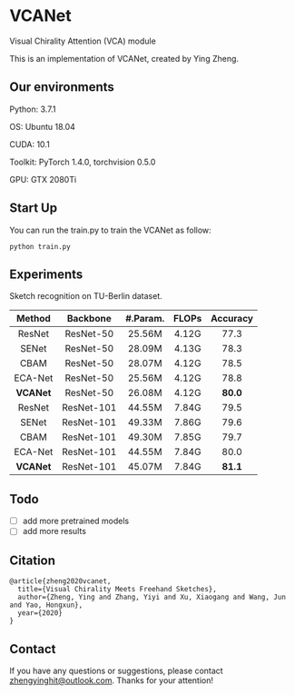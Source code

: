 # VCANet
Visual Chirality Attention (VCA) module

This is an implementation of VCANet, created by Ying Zheng.

## Our environments

Python: 3.7.1

OS: Ubuntu 18.04

CUDA: 10.1

Toolkit: PyTorch 1.4.0, torchvision 0.5.0

GPU: GTX 2080Ti

## Start Up

You can run the train.py to train the VCANet as follow:

```
python train.py
```

## Experiments

Sketch recognition on TU-Berlin dataset.

|Method|Backbone|#.Param.|FLOPs|Accuracy|
|:-:|:-:|:-:|:-:|:-:|
|ResNet|ResNet-50|25.56M|4.12G|77.3|
|SENet|ResNet-50|28.09M|4.13G|78.3|
|CBAM|ResNet-50|28.07M|4.12G|78.5|
|ECA-Net|ResNet-50|25.56M|4.12G|78.8|
|**VCANet**|ResNet-50|26.08M|4.12G|**80.0**|
|ResNet|ResNet-101|44.55M|7.84G|79.5|
|SENet|ResNet-101|49.33M|7.86G|79.6|
|CBAM|ResNet-101|49.30M|7.85G|79.7|
|ECA-Net|ResNet-101|44.55M|7.84G|80.0|
|**VCANet**|ResNet-101|45.07M|7.84G|**81.1**|

## Todo

- [ ] add more pretrained models
- [ ] add more results

## Citation

```
@article{zheng2020vcanet,
  title={Visual Chirality Meets Freehand Sketches},
  author={Zheng, Ying and Zhang, Yiyi and Xu, Xiaogang and Wang, Jun and Yao, Hongxun},
  year={2020}
}
```

## Contact

If you have any questions or suggestions, please contact zhengyinghit@outlook.com. Thanks for your attention!
